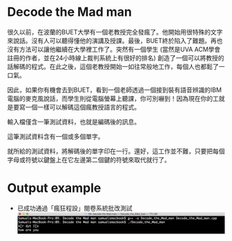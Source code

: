 # Decode the Mad man 

很久以前，在波蘭的BUET大學有一個老教授完全發瘋了。他開始用很特殊的文字來說話。沒有人可以聽得懂他的演講及授課。最後，BUET終於陷入了難題。再也沒有方法可以讓他繼續在大學裡工作了。突然有一個學生 (當然是UVA ACM學會註冊的作者，並在24小時線上裁判系統上有很好的排名) 創造了一個可以將教授的話解碼的程式。在此之後，這個老教授開始一如往常般地工作，每個人也都鬆了一口氣。

因此，如果你有機會去到BUET，看到一個老師透過一個接到裝有語音辨識的IBM電腦的麥克風說話，而學生則從電腦螢幕上聽課，你可別嚇到！因為現在你的工就是要寫一個一樣可以解碼這個瘋教授語言的程式。 

輸入檔僅含一筆測試資料，也就是編碼後的訊息。

這筆測試資料含有一個或多個單字。 

就所給的測試資料，將解碼後的單字印在一行。還好，這工作並不難，只要把每個字母或符號以鍵盤上在它左邊第二個鍵的符號來取代就行了。 

# Output example
* 已成功通過「瘋狂程設」閱卷系統批改測試
![image](https://github.com/Samuelchi861008/CPE-DecodeTheMadMan_10222/blob/master/結果.png)
